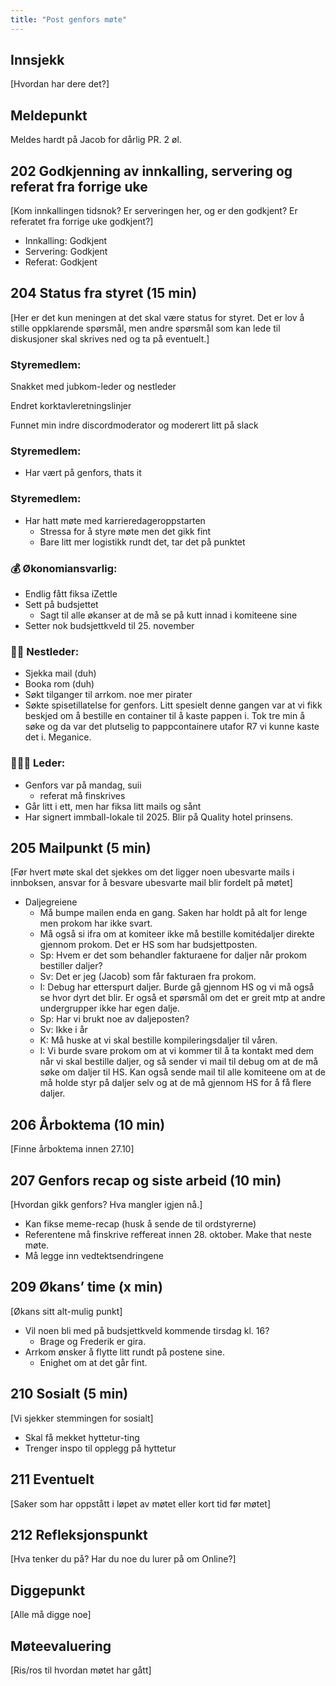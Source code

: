 ```yaml
---
title: "Post genfors møte"
---
```


## Innsjekk

[Hvordan har dere det?]

## Meldepunkt

Meldes hardt på Jacob for dårlig PR. 2 øl.

## 202 Godkjenning av innkalling, servering og referat fra forrige uke

[Kom innkallingen tidsnok? Er serveringen her, og er den godkjent? Er referatet fra forrige uke godkjent?]

- Innkalling: Godkjent
- Servering: Godkjent
- Referat: Godkjent

## 204 Status fra styret (15 min)

[Her er det kun meningen at det skal være status for styret. Det er lov å stille oppklarende spørsmål, men andre spørsmål som kan lede til diskusjoner skal skrives ned og ta på eventuelt.]

### **Styremedlem**:

Snakket med jubkom-leder og nestleder

Endret korktavleretningslinjer

Funnet min indre discordmoderator og moderert litt på slack

### **Styremedlem**:

- Har vært på genfors, thats it

### **Styremedlem**:

- Har hatt møte med karrieredageroppstarten
    - Stressa for å styre møte men det gikk fint
    - Bare litt mer logistikk rundt det, tar det på punktet

### **💰** Økonomiansvarlig:

- Endlig fått fiksa iZettle
- Sett på budsjettet
    - Sagt til alle økanser at de må se på kutt innad i komiteene sine
- Setter nok budsjettkveld til 25. november

### 👨🏼 Nestleder:

- Sjekka mail (duh)
- Booka rom (duh)
- Søkt tilganger til arrkom. noe mer pirater
- Søkte spisetillatelse for genfors. Litt spesielt denne gangen var at vi fikk beskjed om å bestille en container til å kaste pappen i. Tok tre min å søke og da var det plutselig to pappcontainere utafor R7 vi kunne kaste det i. Meganice.

### 🧔🏼‍♂️ Leder:

- Genfors var på mandag, suii
    - referat må finskrives
- Går litt i ett, men har fiksa litt mails og sånt
- Har signert immball-lokale til 2025. Blir på Quality hotel prinsens.

## 205 Mailpunkt (5 min)

[Før hvert møte skal det sjekkes om det ligger noen ubesvarte mails i innboksen, ansvar for å besvare ubesvarte mail blir fordelt på møtet]

- Daljegreiene
    - Må bumpe mailen enda en gang. Saken har holdt på alt for lenge men prokom har ikke svart.
    - Må også si ifra om at komiteer ikke må bestille komitédaljer direkte gjennom prokom. Det er HS som har budsjettposten.
    - Sp: Hvem er det som behandler fakturaene for daljer når prokom bestiller daljer?
    - Sv: Det er jeg (Jacob) som får fakturaen fra prokom.
    - I: Debug har etterspurt daljer. Burde gå gjennom HS og vi må også se hvor dyrt det blir. Er også et spørsmål om det er greit mtp at andre undergrupper ikke har egen dalje.
    - Sp: Har vi brukt noe av daljeposten?
    - Sv: Ikke i år
    - K: Må huske at vi skal bestille kompileringsdaljer til våren.
    - I: Vi burde svare prokom om at vi kommer til å ta kontakt med dem når vi skal bestille daljer, og så sender vi mail til debug om at de må søke om daljer til HS. Kan også sende mail til alle komiteene om at de må holde styr på daljer selv og at de må gjennom HS for å få flere daljer.

## 206 Årboktema (10 min)

[Finne årboktema innen 27.10]

## 207 Genfors recap og siste arbeid (10 min)

[Hvordan gikk genfors? Hva mangler igjen nå.]

- Kan fikse meme-recap (husk å sende de til ordstyrerne)
- Referentene må finskrive reffereat innen 28. oktober. Make that neste møte.
- Må legge inn vedtektsendringene

## 209 Økans’ time (x min)

[Økans sitt alt-mulig punkt]

- Vil noen bli med på budsjettkveld kommende tirsdag kl. 16?
    - Brage og Frederik er gira.
- Arrkom ønsker å flytte litt rundt på postene sine.
    - Enighet om at det går fint.

## 210 Sosialt (5 min)

[Vi sjekker stemmingen for sosialt]

- Skal få mekket hyttetur-ting
- Trenger inspo til opplegg på hyttetur

## 211 Eventuelt

[Saker som har oppstått i løpet av møtet eller kort tid før møtet]

## 212 Refleksjonspunkt

[Hva tenker du på? Har du noe du lurer på om Online?]

## Diggepunkt

[Alle må digge noe]

## Møteevaluering

[Ris/ros til hvordan møtet har gått]